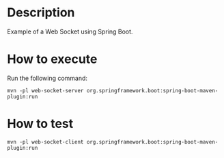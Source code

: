 # Description

Example of a Web Socket using Spring Boot.

# How to execute

Run the following command:

```shell
mvn -pl web-socket-server org.springframework.boot:spring-boot-maven-plugin:run
```

# How to test

```shell
mvn -pl web-socket-client org.springframework.boot:spring-boot-maven-plugin:run
```